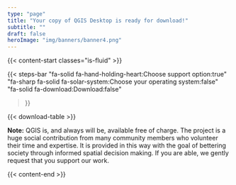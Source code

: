 ```yaml
---
type: "page"
title: "Your copy of QGIS Desktop is ready for download!"
subtitle: ""
draft: false
heroImage: "img/banners/banner4.png"
---
```


{{< content-start classes="is-fluid" >}}

{{< steps-bar 
    "fa-solid fa-hand-holding-heart:Choose support option:true"
    "fa-sharp fa-solid fa-solar-system:Choose your operating system:false"
    "fa-solid fa-download:Download:false"
 >}}

{{< download-table >}}


**Note:** QGIS is, and always will be, available free of charge. The project is a huge social contribution from many community members who volunteer their time and expertise. It is provided in this way with the goal of bettering society through informed spatial decision making. If you are able, we gently request that you support our work.

{{< content-end >}}